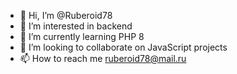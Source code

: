 - 👋 Hi, I’m @Ruberoid78
- 👀 I’m interested in backend
- 🌱 I’m currently learning PHP 8
- 💞️ I’m looking to collaborate on JavaScript projects
- 📫 How to reach me ruberoid78@mail.ru

<!---
Ruberoid78/Ruberoid78 is a ✨ special ✨ repository because its `README.md` (this file) appears on your GitHub profile.
You can click the Preview link to take a look at your changes.
--->
